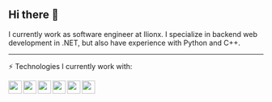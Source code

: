## Hi there 👋

I currently work as software engineer at Ilionx. I specialize in backend web development in .NET, but also have experience with Python and C++.


---

⚡ Technologies I currently work with:

<img align="left" width="26px" src="https://cdn.jsdelivr.net/gh/devicons/devicon@latest/icons/csharp/csharp-original.svg" />
<img align="left" width="26px" src="https://cdn.jsdelivr.net/gh/devicons/devicon@latest/icons/dotnetcore/dotnetcore-original.svg" />
<img align="left" width="26px" src="https://cdn.jsdelivr.net/gh/devicons/devicon@latest/icons/git/git-original.svg" />
<img align="left" width="26px" src="https://cdn.jsdelivr.net/gh/devicons/devicon@latest/icons/docker/docker-original.svg" />
<img align="left" width="26px" src="https://cdn.jsdelivr.net/gh/devicons/devicon@latest/icons/kubernetes/kubernetes-original.svg" />
<img align="left" width="26px" src="https://cdn.jsdelivr.net/gh/devicons/devicon@latest/icons/cosmosdb/cosmosdb-original.svg" />
                              
          


<!--
**LRozeboom/LRozeboom** is a ✨ _special_ ✨ repository because its `README.md` (this file) appears on your GitHub profile.

Here are some ideas to get you started:

- 🔭 I’m currently working on ...
- 🌱 I’m currently learning ...
- 👯 I’m looking to collaborate on ...
- 🤔 I’m looking for help with ...
- 💬 Ask me about ...
- 📫 How to reach me: ...
- 😄 Pronouns: ...
- ⚡ Fun fact: ...
-->
